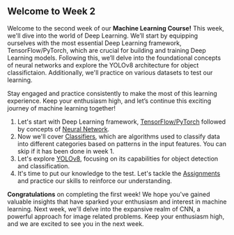 ## Welcome to Week 2
Welcome to the second week of our **Machine Learning Course!** This week, we'll dive into the world of Deep Learning. We’ll start by equipping ourselves with the most essential Deep Learning framework, TensorFlow/PyTorch, which are crucial for building and training Deep Learning models. Following this, we’ll delve into the foundational concepts of neural networks and explore the YOLOv8 architecture for object classifictaion. Additionally, we'll practice on various datasets to test our learning.

Stay engaged and practice consistently to make the most of this learning experience. Keep your enthusiasm high, and let’s continue this exciting journey of machine learning together!

1. Let's start with Deep Learning framework, [TensorFlow/PyTorch](./Framework%20+%20NN) followed by concepts of [Neural Network](./Framework%20+%20NN).
2. Now we'll cover [Classifiers](./Classifiers), which are algorithms used to classify data into different categories based on patterns in the input features.
   You can skip if it has been done in week 1. 
4. Let's explore [YOLOv8](./Yolov8), focusing on its capabilities for object detection and classification.
5. It's time to put our knowledge to the test. Let's tackle the [Assignments](./Assignment) and practice our skills to reinforce our understanding.

**Congratulations** on completing the first week! We hope you've gained valuable insights that have sparked your enthusiasm and interest in machine learning. Next week, we'll delve into the expansive realm of CNN, a powerful approach for image related problems. Keep your enthusiasm high, and we are excited to see you in the next week.
